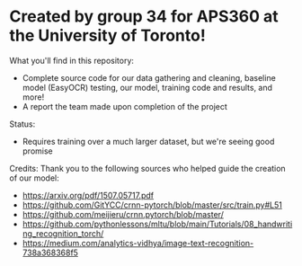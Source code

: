 # Created by group 34 for APS360 at the University of Toronto!
What you'll find in this repository:
- Complete source code for our data gathering and cleaning, baseline model (EasyOCR) testing, our model, training code and results, and more!
- A report the team made upon completion of the project 

Status:
- Requires training over a much larger dataset, but we're seeing good promise

Credits:
Thank you to the following sources who helped guide the creation of our model:
- https://arxiv.org/pdf/1507.05717.pdf
- https://github.com/GitYCC/crnn-pytorch/blob/master/src/train.py#L51
- https://github.com/meijieru/crnn.pytorch/blob/master/
- https://github.com/pythonlessons/mltu/blob/main/Tutorials/08_handwriting_recognition_torch/
- https://medium.com/analytics-vidhya/image-text-recognition-738a368368f5
